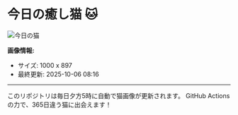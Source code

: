# 今日の癒し猫 🐱

![今日の猫](https://cdn2.thecatapi.com/images/PoZIVJ124.jpg)

**画像情報:**
- サイズ: 1000 x 897
- 最終更新: 2025-10-06 08:16

---

このリポジトリは毎日夕方5時に自動で猫画像が更新されます。
GitHub Actionsの力で、365日違う猫に出会えます！
